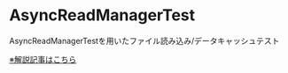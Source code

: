 # AsyncReadManagerTest
AsyncReadManagerTestを用いたファイル読み込み/データキャッシュテスト

[※解説記事はこちら](https://qiita.com/mao_/items/8f95bc9dbeb3179ba4b9)
